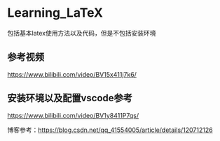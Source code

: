# Learning_LaTeX
包括基本latex使用方法以及代码，但是不包括安装环境

## 参考视频
https://www.bilibili.com/video/BV15x411j7k6/

## 安装环境以及配置vscode参考
https://www.bilibili.com/video/BV1y8411P7qs/

博客参考：https://blog.csdn.net/qq_41554005/article/details/120712126
